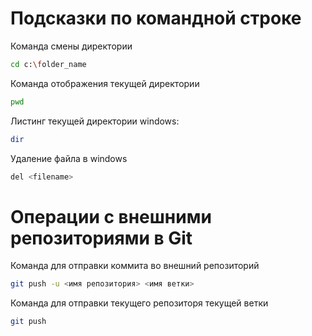 # Подсказки по командной строке

Команда смены директории
```sh
cd c:\folder_name
```

Команда отображения текущей директории
```sh
pwd
```

Листинг текущей директории
windows:
```sh
dir
```

Удаление файла
в windows
```sh
del <filename>
```

# Операции с внешними репозиториями в Git

Команда для отправки коммита во внешний репозиторий
```sh
git push -u <имя репозитория> <имя ветки>
```

Команда для отправки текущего репозиторя текущей ветки 
```sh
git push
```

